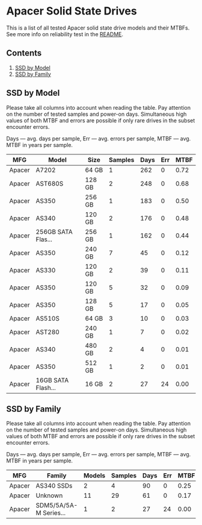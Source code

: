 Apacer Solid State Drives
=========================

This is a list of all tested Apacer solid state drive models and their MTBFs. See
more info on reliability test in the [README](https://github.com/linuxhw/SMART).

Contents
--------

1. [ SSD by Model  ](#ssd-by-model)
2. [ SSD by Family ](#ssd-by-family)

SSD by Model
------------

Please take all columns into account when reading the table. Pay attention on the
number of tested samples and power-on days. Simultaneous high values of both MTBF
and errors are possible if only rare drives in the subset encounter errors.

Days   — avg. days per sample,
Err    — avg. errors per sample,
MTBF   — avg. MTBF in years per sample.

| MFG       | Model              | Size   | Samples | Days  | Err   | MTBF   |
|-----------|--------------------|--------|---------|-------|-------|--------|
| Apacer    | A7202              | 64 GB  | 1       | 262   | 0     | 0.72   |
| Apacer    | AST680S            | 128 GB | 2       | 248   | 0     | 0.68   |
| Apacer    | AS350              | 256 GB | 1       | 183   | 0     | 0.50   |
| Apacer    | AS340              | 120 GB | 2       | 176   | 0     | 0.48   |
| Apacer    | 256GB SATA Flas... | 256 GB | 1       | 162   | 0     | 0.44   |
| Apacer    | AS350              | 240 GB | 7       | 45    | 0     | 0.12   |
| Apacer    | AS330              | 120 GB | 2       | 39    | 0     | 0.11   |
| Apacer    | AS350              | 120 GB | 5       | 32    | 0     | 0.09   |
| Apacer    | AS350              | 128 GB | 5       | 17    | 0     | 0.05   |
| Apacer    | AS510S             | 64 GB  | 3       | 10    | 0     | 0.03   |
| Apacer    | AST280             | 240 GB | 1       | 7     | 0     | 0.02   |
| Apacer    | AS340              | 480 GB | 2       | 4     | 0     | 0.01   |
| Apacer    | AS350              | 512 GB | 1       | 2     | 0     | 0.01   |
| Apacer    | 16GB SATA Flash... | 16 GB  | 2       | 27    | 24    | 0.00   |

SSD by Family
-------------

Please take all columns into account when reading the table. Pay attention on the
number of tested samples and power-on days. Simultaneous high values of both MTBF
and errors are possible if only rare drives in the subset encounter errors.

Days   — avg. days per sample,
Err    — avg. errors per sample,
MTBF   — avg. MTBF in years per sample.

| MFG       | Family                 | Models | Samples | Days  | Err   | MTBF   |
|-----------|------------------------|--------|---------|-------|-------|--------|
| Apacer    | AS340 SSDs             | 2      | 4       | 90    | 0     | 0.25   |
| Apacer    | Unknown                | 11     | 29      | 61    | 0     | 0.17   |
| Apacer    | SDM5/5A/5A-M Series... | 1      | 2       | 27    | 24    | 0.00   |

